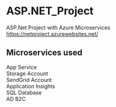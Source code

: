 # ASP.NET_Project
ASP.Net Project with Azure Microservices
https://netproject.azurewebsites.net/

## Microservices used
App Service  
Storage Account  
SendGrid Account  
Application Insights  
SQL Database  
AD B2C 
